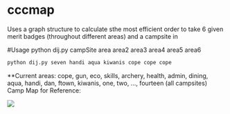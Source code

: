 # cccmap
Uses a graph structure to calculate sthe most efficient order to take 6 given merit badges (throughout different areas) and a campsite in

#Usage
python dij.py campSite area area2 area3 area4 area5 area6
```python
python dij.py seven handi aqua kiwanis cope cope cope
```

**Current areas: cope, gun, eco, skills, archery, health, admin, dining, aqua, handi, dan, ftown, kiwanis, one, two, ..., fourteen (all campsites)
Camp Map for Reference:

![](http://lhcbsa.org/uploads/programs/ccc_map.jpg)
